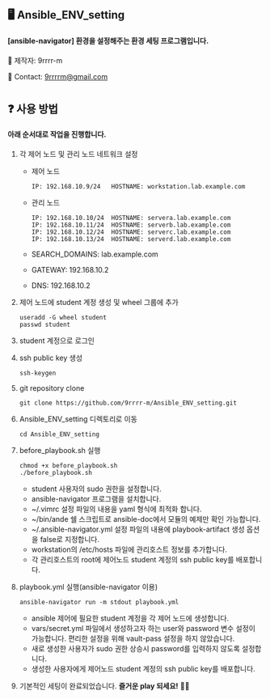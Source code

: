 ## 🖥 Ansible_ENV_setting

#### [ansible-navigator] 환경을 설정해주는 환경 세팅 프로그램입니다.

  💜 제작자: 9rrrr-m

  💜 Contact: 9rrrrm@gmail.com


#
## ❓ 사용 방법   

#### 아래 순서대로 작업을 진행합니다.

1. 각 제어 노드 및 관리 노드 네트워크 설정
    - 제어 노드

      ```
      IP: 192.168.10.9/24   HOSTNAME: workstation.lab.example.com
      ```
    - 관리 노드

      ```
      IP: 192.168.10.10/24  HOSTNAME: servera.lab.example.com
      IP: 192.168.10.11/24  HOSTNAME: serverb.lab.example.com
      IP: 192.168.10.12/24  HOSTNAME: serverc.lab.example.com
      IP: 192.168.10.13/24  HOSTNAME: serverd.lab.example.com
      ```
    - SEARCH_DOMAINS: lab.example.com
    - GATEWAY: 192.168.10.2
    - DNS: 192.168.10.2


2. 제어 노드에 student 계정 생성 및 wheel 그룹에 추가
    ```
    useradd -G wheel student
    passwd student
    ```
3. student 계정으로 로그인
4. ssh public key 생성
    ```
    ssh-keygen
    ```
5. git repository clone
    ```
    git clone https://github.com/9rrrr-m/Ansible_ENV_setting.git
    ```
6. Ansible_ENV_setting 디렉토리로 이동
    ```
    cd Ansible_ENV_setting
    ```
7. before_playbook.sh 실행
    ```
    chmod +x before_playbook.sh
    ./before_playbook.sh
    ```

    - student 사용자의 sudo 권한을 설정합니다.
    - ansible-navigator 프로그램을 설치합니다.
    - ~/.vimrc 설정 파일의 내용을 yaml 형식에 최적화 합니다.
    - ~/bin/ande 쉘 스크립트로 ansible-doc에서 모듈의 예제만 확인 가능합니다.
    - ~/.ansible-navigator.yml 설정 파일의 내용에 playbook-artifact 생성 옵션을 false로 지정합니다.
    - workstation의 /etc/hosts 파일에 관리호스트 정보를 추가합니다.
    - 각 관리호스트의 root에 제어노드 student 계정의 ssh public key를 배포합니다.

8. playbook.yml 실행(ansible-navigator 이용)
    ```
    ansible-navigator run -m stdout playbook.yml
    ```

    - ansible 제어에 필요한 student 계정을 각 제어 노드에 생성합니다.
    - vars/secret.yml 파일에서 생성하고자 하는 user와 password 변수 설정이 가능합니다. 편리한 설정을 위해 vault-pass 설정을 하지 않았습니다.
    - 새로 생성한 사용자가 sudo 권한 상승시 password를 입력하지 않도록 설정합니다.
    - 생성한 사용자에게 제어노드 student 계정의 ssh public key를 배포합니다.

9. 기본적인 세팅이 완료되었습니다. **즐거운 play 되세요!** 🙋‍♀️


